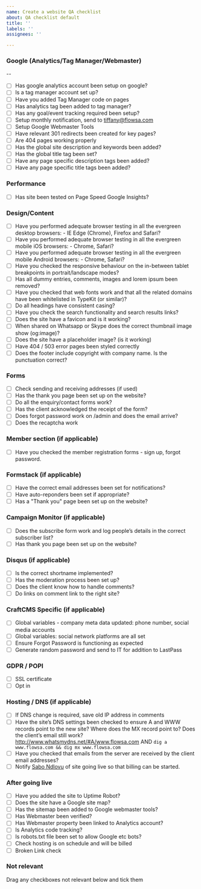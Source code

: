 ```yaml
---
name: Create a website QA checklist
about: QA checklist default
title: ''
labels: ''
assignees: ''

---
```


### Google (Analytics/Tag Manager/Webmaster)
--

- [ ] Has google analytics account been setup on google?
- [ ] Is a tag manager account set up?
- [ ] Have you added Tag Manager code on pages
- [ ] Has analytics tag been added to tag manager?
- [ ] Has any goal/event tracking required been setup?
- [ ] Setup monthly notification, send to tiffany@flowsa.com
- [ ] Setup Google Webmaster Tools
- [ ] Have relevant 301 redirects been created for key pages?
- [ ] Are 404 pages working properly
- [ ] Has the global site description and keywords been added?
- [ ] Has the global title tag been set?
- [ ] Have any page specific description tags been added?
- [ ] Have any page specific title tags been added?
 
### Performance

- [ ] Has site been tested on Page Speed Google Insights?

### Design/Content

- [ ] Have you performed adequate browser testing in all the evergreen desktop browsers: - IE Edge (Chrome), Firefox and Safari?
- [ ] Have you performed adequate browser testing in all the evergreen mobile iOS browsers: - Chrome, Safari?
- [ ] Have you performed adequate browser testing in all the evergreen mobile Android browsers: - Chrome, Safari?
- [ ] Have you checked the responsive behaviour on the in-between tablet breakpoints in portrait/landscape modes?
- [ ] Has all dummy entries, comments, images and lorem ipsum been removed?
- [ ] Have you checked that web fonts work and that all the related domains have been whitelisted in TypeKit (or similar)?
- [ ] Do all headings have consistent casing?
- [ ] Have you check the search functionality and search results links?
- [ ] Does the site have a favicon and is it working?
- [ ] When shared on Whatsapp or Skype does the correct thumbnail image show (og:image)?
- [ ] Does the site have a placeholder image? (is it working)
- [ ] Have 404 / 503 error pages been styled correctly
- [ ] Does the footer include copyright with company name. Is the punctuation correct?

### Forms

- [ ] Check sending and receiving addresses (if used)
- [ ] Has the thank you page been set up on the website?
- [ ] Do all the enquiry/contact forms work?
- [ ] Has the client acknowledged the receipt of the form?
- [ ] Does forgot password work on /admin and does the email arrive?
- [ ] Does the recaptcha work

### Member section (if applicable)

- [ ] Have you checked the member registration forms - sign up, forgot password.

### Formstack  (if applicable)

- [ ] Have the correct email addresses been set for notifications?
- [ ] Have auto-reponders been set if appropriate?
- [ ] Has a "Thank you" page been set up on the website?

### Campaign Monitor  (if applicable)

- [ ] Does the subscribe form work and log people’s details in the correct subscriber list?
- [ ] Has thank you page been set up on the website?

### Disqus  (if applicable)

- [ ] Is the correct shortname implemented?
- [ ] Has the moderation process been set up?
- [ ] Does the client know how to handle comments?
- [ ] Do links on comment link to the right site?

### CraftCMS Specific  (if applicable)

- [ ] Global variables - company meta data updated: phone number, social media accounts
- [ ] Global variables: social network platforms are all set
- [ ] Ensure Forgot Password is functioning as expected
- [ ] Generate random password and send to IT for addition to LastPass

### GDPR / POPI 
- [ ] SSL certificate
- [ ] Opt in

### Hosting / DNS  (if applicable)

- [ ] If DNS change is required, save old IP address in comments
- [ ] Have the site’s DNS settings been checked to ensure A and WWW records point to the new site? Where does the MX record point to? Does the client’s email still work? http://www.whatsmydns.net/#A/www.flowsa.com AND `dig a www.flowsa.com && dig mx www.flowsa.com`
- [ ] Have you checked that emails from the server are received by the client email addresses?
- [ ] Notify [Sabo Ndlovu](mailto:sabo@flowsa.com) of site going live so that billing can be started.

### After going live
- [ ] Have you added the site to Uptime Robot?
- [ ] Does the site have a Google site map?
- [ ] Has the sitemap been added to Google webmaster tools?
- [ ] Has Webmaster been verified?
- [ ] Has Webmaster property been linked to Analytics account?
- [ ] Is Analytics code tracking?
- [ ] Is robots.txt file been set to allow Google etc bots?
- [ ] Check hosting is on schedule and will be billed
- [ ] Broken Link check

### Not relevant
Drag any checkboxes not relevant below and tick them
